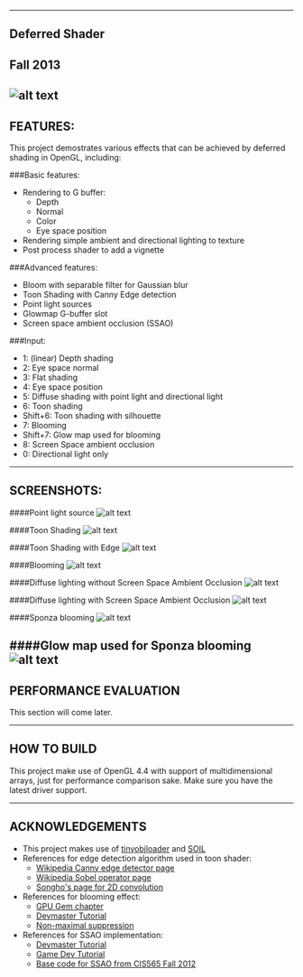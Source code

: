 -------------------------------------------------------------------------------
Deferred Shader
-------------------------------------------------------------------------------
Fall 2013
-------------------------------------------------------------------------------
![alt text](renders/title.bmp)
-------------------------------------------------------------------------------
FEATURES:
-------------------------------------------------------------------------------

This project demostrates various effects that can be achieved by deferred shading in OpenGL, including:

###Basic features:
* Rendering to G buffer:
  * Depth
  * Normal
  * Color
  * Eye space position
* Rendering simple ambient and directional lighting to texture
* Post process shader to add a vignette

###Advanced features:
* Bloom with separable filter for Gaussian blur
* Toon Shading with Canny Edge detection
* Point light sources
* Glowmap G-buffer slot
* Screen space ambient occlusion (SSAO)

###Input:
* 1: (linear) Depth shading
* 2: Eye space normal
* 3: Flat shading
* 4: Eye space position
* 5: Diffuse shading with point light and directional light
* 6: Toon shading
* Shift+6: Toon shading with silhouette
* 7: Blooming
* Shift+7: Glow map used for blooming
* 8: Screen Space ambient occlusion
* 0: Directional light only

-------------------------------------------------------------------------------
SCREENSHOTS:
-------------------------------------------------------------------------------
####Point light source
![alt text](renders/point_light.bmp)

####Toon Shading
![alt text](renders/Dragon_toon.bmp)

####Toon Shading with Edge
![alt text](renders/Dragon_edge.bmp)

####Blooming 
![alt text](renders/Dragon_Bloom.bmp)

####Diffuse lighting without Screen Space Ambient Occlusion
![alt text](renders/sponza_SSAO_contrast.bmp)

####Diffuse lighting with Screen Space Ambient Occlusion
![alt text](renders/sponza_SSAO.bmp)

####Sponza blooming
![alt text](renders/sponza_blooming.bmp)

####Glow map used for Sponza blooming
![alt text](renders/sponza_glowmap.bmp)
-------------------------------------------------------------------------------
PERFORMANCE EVALUATION
-------------------------------------------------------------------------------
This section will come later.


---
HOW TO BUILD
---

This project make use of OpenGL 4.4 with support of multidimensional arrays, just for performance comparison sake. Make sure you have the latest driver support.

---
ACKNOWLEDGEMENTS
---
* This project makes use of [tinyobjloader](http://syoyo.github.io/tinyobjloader/) and [SOIL](http://lonesock.net/soil.html)
* References for edge detection algorithm used in toon shader:
	* [Wikipedia Canny edge detector page](http://en.wikipedia.org/wiki/Canny_edge_detector)
	* [Wikipedia Sobel operator page](http://en.wikipedia.org/wiki/Sobel_operator)
	* [Songho's page for 2D convolution](http://www.songho.ca/dsp/convolution/convolution.html)
* References for blooming effect:
    * [GPU Gem chapter](http://http.developer.nvidia.com/GPUGems/gpugems_ch21.html) 
	* [Devmaster Tutorial](http://devmaster.net/posts/3100/shader-effects-glow-and-bloom)	
	* [Non-maximal suppression](http://http.developer.nvidia.com/GPUGems2/gpugems2_chapter40.html)
* References for SSAO implementation:
	* [Devmaster Tutorial](http://devmaster.net/posts/3095/shader-effects-screen-space-ambient-occlusion)
	* [Game Dev Tutorial](http://www.gamedev.net/page/resources/_/technical/graphics-programming-and-theory/a-simple-and-practical-approach-to-ssao-r2753)
	* [Base code for SSAO from CIS565 Fall 2012](https://github.com/CIS565-Fall-2012/Project5-AdvancedGLSL)



